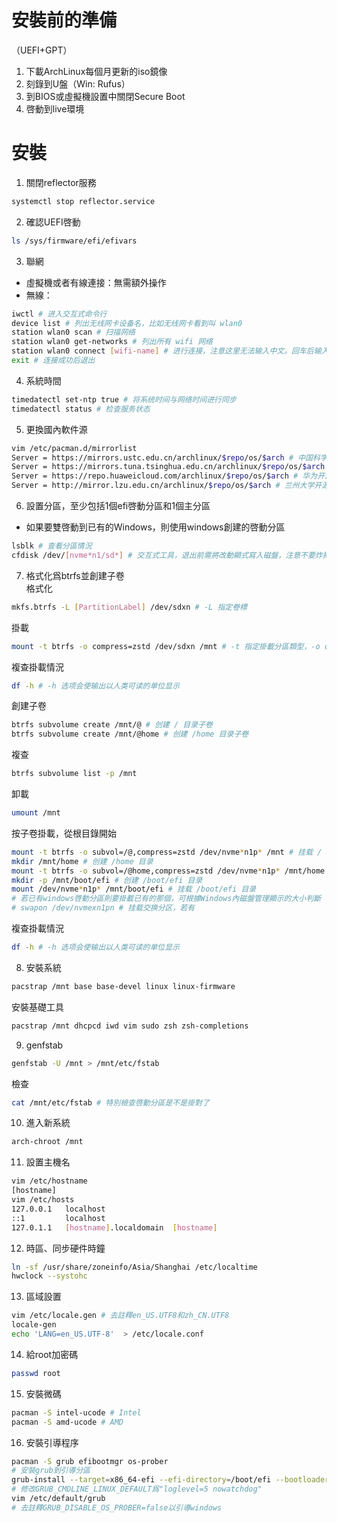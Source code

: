 # 安裝前的準備
（UEFI+GPT）
1. 下載ArchLinux每個月更新的iso鏡像
1. 刻錄到U盤（Win: Rufus）
1. 到BIOS或虛擬機設置中關閉Secure Boot
1. 啓動到live環境

# 安裝

1. 關閉reflector服務
```sh
systemctl stop reflector.service
```
2. 確認UEFI啓動
```sh
ls /sys/firmware/efi/efivars
```
3. 聯網  
- 虛擬機或者有線連接：無需額外操作  
- 無線：
```sh
iwctl # 进入交互式命令行
device list # 列出无线网卡设备名，比如无线网卡看到叫 wlan0
station wlan0 scan # 扫描网络
station wlan0 get-networks # 列出所有 wifi 网络
station wlan0 connect [wifi-name] # 进行连接，注意这里无法输入中文。回车后输入密码即可
exit # 连接成功后退出
```
4. 系統時間
```sh
timedatectl set-ntp true # 将系统时间与网络时间进行同步
timedatectl status # 检查服务状态
```
5. 更換國內軟件源
```sh
vim /etc/pacman.d/mirrorlist
Server = https://mirrors.ustc.edu.cn/archlinux/$repo/os/$arch # 中国科学技术大学开源镜像站
Server = https://mirrors.tuna.tsinghua.edu.cn/archlinux/$repo/os/$arch # 清华大学开源软件镜像站
Server = https://repo.huaweicloud.com/archlinux/$repo/os/$arch # 华为开源镜像站
Server = http://mirror.lzu.edu.cn/archlinux/$repo/os/$arch # 兰州大学开源镜像站
```
6. 設置分區，至少包括1個efi啓動分區和1個主分區  
  - 如果要雙啓動到已有的Windows，則使用windows創建的啓動分區
```sh
lsblk # 查看分區情況
cfdisk /dev/[nvme*n1/sd*] # 交互式工具，退出前需將改動顯式寫入磁盤，注意不要炸掉已有的分區（比如重建分區表）
```
7. 格式化爲btrfs並創建子卷  
格式化
```sh
mkfs.btrfs -L [PartitionLabel] /dev/sdxn # -L 指定卷標
```
掛載
```sh
mount -t btrfs -o compress=zstd /dev/sdxn /mnt # -t 指定掛載分區類型，-o compress=zstd 開啓透明壓縮
```
複查掛載情況
```sh
df -h # -h 选项会使输出以人类可读的单位显示
```
創建子卷
```sh
btrfs subvolume create /mnt/@ # 创建 / 目录子卷
btrfs subvolume create /mnt/@home # 创建 /home 目录子卷
```
複查
```sh
btrfs subvolume list -p /mnt
```
卸載
```sh
umount /mnt
```
按子卷掛載，從根目錄開始
```sh
mount -t btrfs -o subvol=/@,compress=zstd /dev/nvme*n1p* /mnt # 挂载 / 目录
mkdir /mnt/home # 创建 /home 目录
mount -t btrfs -o subvol=/@home,compress=zstd /dev/nvme*n1p* /mnt/home # 挂载 /home 目录
mkdir -p /mnt/boot/efi # 创建 /boot/efi 目录
mount /dev/nvme*n1p* /mnt/boot/efi # 挂载 /boot/efi 目录
# 若已有windows啓動分區則要掛載已有的那個，可根據Windows內磁盤管理顯示的大小判斷
# swapon /dev/nvmexn1pn # 挂载交换分区，若有
```
複查掛載情況
```sh
df -h # -h 选项会使输出以人类可读的单位显示
```
8. 安裝系統
```sh
pacstrap /mnt base base-devel linux linux-firmware
```
安裝基礎工具
```sh
pacstrap /mnt dhcpcd iwd vim sudo zsh zsh-completions
```
9. genfstab
```sh
genfstab -U /mnt > /mnt/etc/fstab
```
檢查
```sh
cat /mnt/etc/fstab # 特別檢查啓動分區是不是掛對了
```
10. 進入新系統
```sh
arch-chroot /mnt
```
11. 設置主機名
```sh
vim /etc/hostname
[hostname]
vim /etc/hosts
127.0.0.1   localhost
::1         localhost
127.0.1.1   [hostname].localdomain  [hostname]
```
12. 時區、同步硬件時鐘
```sh
ln -sf /usr/share/zoneinfo/Asia/Shanghai /etc/localtime
hwclock --systohc
```
13. 區域設置
```sh
vim /etc/locale.gen # 去註釋en_US.UTF8和zh_CN.UTF8
locale-gen
echo 'LANG=en_US.UTF-8'  > /etc/locale.conf
```
14. 給root加密碼
```sh
passwd root
```
15. 安裝微碼
```sh
pacman -S intel-ucode # Intel
pacman -S amd-ucode # AMD
```
16. 安裝引導程序
```sh
pacman -S grub efibootmgr os-prober
# 安裝grub到引導分區
grub-install --target=x86_64-efi --efi-directory=/boot/efi --bootloader-id=ARCH
# 修改GRUB_CMDLINE_LINUX_DEFAULT爲"loglevel=5 nowatchdog"
vim /etc/default/grub
# 去註釋GRUB_DISABLE_OS_PROBER=false以引導windows
```
